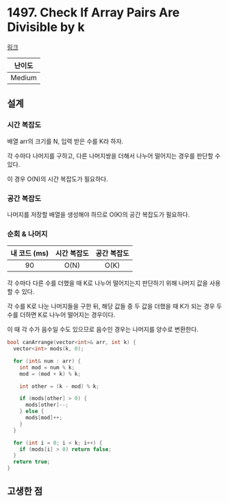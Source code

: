# 1497. Check If Array Pairs Are Divisible by k

[링크](https://leetcode.com/problems/check-if-array-pairs-are-divisible-by-k/description/)

| 난이도 |
| :----: |
| Medium |

## 설계

### 시간 복잡도

배열 arr의 크기를 N, 입력 받은 수를 K라 하자.

각 수마다 나머지를 구하고, 다른 나머지쌍을 더해서 나누어 떨어지는 경우를 판단할 수 있다.

이 경우 O(N)의 시간 복잡도가 필요하다.

### 공간 복잡도

나머지를 저장할 배열을 생성해야 하므로 O(K)의 공간 복잡도가 필요하다.

### 순회 & 나머지

| 내 코드 (ms) | 시간 복잡도 | 공간 복잡도 |
| :----------: | :---------: | :---------: |
|      90      |    O(N)     |    O(K)     |

각 수마다 다른 수를 더했을 때 K로 나누어 떨어지는지 판단하기 위해 나머지 값을 사용할 수 있다.

각 수를 K로 나눈 나머지들을 구한 뒤, 해당 값들 중 두 값을 더했을 때 K가 되는 경우 두 수를 더하면 K로 나누어 떨어지는 경우이다.

이 때 각 수가 음수일 수도 있으므로 음수인 경우는 나머지를 양수로 변환한다.

```cpp
bool canArrange(vector<int>& arr, int k) {
  vector<int> mods(k, 0);

  for (int& num : arr) {
    int mod = num % k;
    mod = (mod + k) % k;

    int other = (k - mod) % k;

    if (mods[other] > 0) {
      mods[other]--;
    } else {
      mods[mod]++;
    }
  }

  for (int i = 0; i < k; i++) {
    if (mods[i] > 0) return false;
  }
  return true;
}
```

## 고생한 점
